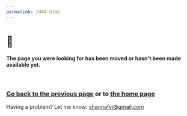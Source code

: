 ```yaml
---
permalink: /404.html
---
```


<h1>😬</h1>

#### The page you were looking for has been moved or hasn't been made available yet.
<br>

### <a href="#" onclick="history.go(-1)"><b>Go back to the previous page</b></a> or to <a href="https://shanna.fyi"><b>the home page</b></a>

Having a problem? Let me know: <a href="mailto:shannafyi@gmail.com">shannafyi@gmail.com</a>